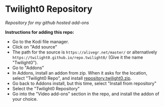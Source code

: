 # Twilight0 Repository
*Repository for my github hosted add-ons*

**Instructions for adding this repo:**

<p align="left">
  <ul>
    <li>Go to the Kodi file manager.</li>
    <li>Click on "Add source"</li>
    <li>The path for the source is <code>https://alivegr.net/master/</code> or alternatively <code>https://twilight0.github.io/repo.twilight0/</code> (Give it the name "Twilight0").</li>
    <li>Go to "Addons"</li>
    <li>In Addons, install an addon from zip.  When it asks for the location, select "Twilight0 Repo", and install <a href="https://github.com/Twilight0/repo.twilight0/blob/master/_zips/repository.twilight0/repository.twilight0-1.4.zip">repository.twilight0.zip</a>.</li>
    <li>Go back to Addons install, but this time, select "Install from repository"</li>
    <li>Select the "Twilight0 Repository"</li>
    <li>Go into the "Video add-ons" section in the repo, and install the addon of your choice.</li>
  </ul>
</p>